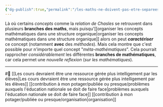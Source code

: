 ```yaml
---
{"dg-publish":true,"permalink":"/les-maths-ne-doivent-pas-etre-separees-des-choses-qui-n-en-sont-pas-mais-plutot-permettre-d-exprimer-des-concepts/"}
---
```


Là où certains *concepts* comme la *relation de Chasles* se retrouvent dans plusieurs **branches des maths**, mais puisqu'[[organiser les concepts mathématiques dans une structure organique\|organiser les concepts mathématiques dans une structure organique]] alors on peut ***caractériser*** ce concept (notamment **avec** des *méthodes*). Mais cela montre que c'est possible pour n'importe quel concept "*méta-mathématiques*". Cela pourrait rapprocher *considérablement* les différentes **branches de mathématiques**, car cela permet une *nouvelle reflexion* (*sur les mathématiques*).

---
#🌲   [[Les cours devraient être une ressource gérée plus intelligement par les élèves\|Les cours devraient être une ressource gérée plus intelligement par les élèves]] [[contribution à mon potager/publiée ou presque/problèmes auxquels l'éducation nationale se doit de faire face\|problèmes auxquels l'éducation nationale se doit de faire face]] [[contribution à mon potager/publiée ou presque/organisation\|organisation]]